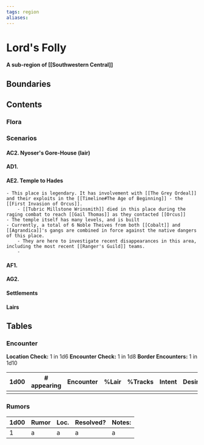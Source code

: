 ```yaml
---
tags: region
aliases:
---
```

# Lord's Folly
#### A sub-region of [[Southwestern Central]]
## Boundaries
## Contents
### Flora
### Scenarios
#### AC2. Nyoser's Gore-House (lair)
#### AD1.
#### AE2. Temple to Hades
	- This place is legendary. It has involvement with [[The Grey Ordeal]] and their exploits in the [[Timeline#The Age of Beginning]] - the [[First Invasion of Orcus]].
		- [[Tubric Millstone Wrinsmith]] died in this place during the raging combat to reach [[Gail Thomas]] as they contacted [[Orcus]]
	- The temple itself has many levels, and is built 
	- Currently, a total of 6 Noble Theives from both [[Cobalt]] and [[Agrandica]]'s gangs are combined in force against the native dangers of this place.
		- They are here to investigate recent disappearances in this area, including the most recent [[Ranger's Guild]] teams.
		- 
#### AF1.
#### AG2.

#### Settlements
#### Lairs

## Tables
### Encounter
**Location Check:** 1 in 1d6
**Encounter Check:** 1 in 1d8
**Border Encounters:** 1 in 1d10


| 1d00 | # appearing | Encounter | %Lair | %Tracks | Intent | Desire |
| ---- | ----------- | --------- | ----- | ------- | ------ | ------ |
|      |             |           |       |         |        |        |

### Rumors
| 1d00 | Rumor | Loc. | Resolved? | Notes: |
|------|-------|------|-----------|--------|
| 1    | a     | a    | a         | a      |